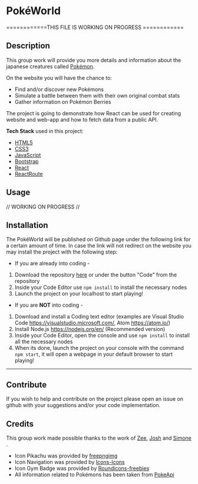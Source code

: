 # PokéWorld 

============THIS FILE IS WORKING ON PROGRESS ============

## Description

This group work will provide you more details and information about the japanese creatures called [Pokémon](https://en.wikipedia.org/wiki/Pok%C3%A9mon).

On the website you will have the chance to:

- Find and/or discover new Pokémons
- Simulate a battle between them with their own original combat stats
- Gather information on Pokémon Berries

The project is going to demonstrate how React can be used for creating website and web-app and how to fetch data from a public API.

**Tech Stack** used in this project:

- [HTML5](https://developer.mozilla.org/en-US/docs/Web/HTML)
- [CSS3](https://developer.mozilla.org/en-US/docs/Glossary/CSS)
- [JavaScript](https://developer.mozilla.org/en-US/docs/Glossary/JavaScript)
- [Bootstrap](https://developer.mozilla.org/en-US/docs/Glossary/Bootstrap)
- [React](https://reactjs.org/)
- [ReactRoute](https://reactrouter.com/)

## Usage

// WORKING ON PROGRESS //

## Installation

The PokéWorld will be published on Github page under the following link for a certain amount of time. In case the link will not redirect on the website you may install the project with the following step:

 - If you are already into coding - 
1. Download the repository [here](https://github.com/simo54/pokedexwbs/archive/master.zip) or under the button "Code" from the repository
2. Inside your Code Editor use `npm install` to install the necessary nodes
3. Launch the project on your localhost to start playing!

 - If you are **NOT** into coding - 
1. Download and install a Coding text editor (examples are Visual Studio Code https://visualstudio.microsoft.com/, Atom https://atom.io/)
2. Install Node.js https://nodejs.org/en/ (Recommended version)
3. Inside your Code Editor, open the console and use `npm install` to install all the necessary nodes
4. When its done, launch the project on your console with the command `npm start`, it will open a webpage in your default browser to start playing!

---

## Contribute

If you wish to help and contribute on the project please open an issue on github with your suggestions and/or your code implementation.

## Credits

This group work made possible thanks to the work of   [Zee](https://github.com/zeelib1), [Josh](https://github.com/koedukativ) and [Simone](https://github.com/simo54) .

- Icon Pikachu was provided by [freepngimg](freepngimg.com)
- Icon Navigation was provided by [Icons-Icons](icon-icons.com/)
- Icon Gym Badge was provided by [Roundicons-freebies](https://www.flaticon.com/authors/roundicons-freebies)
- All information related to Pokémons has been taken from [PokeApi](https://pokeapi.co/)
